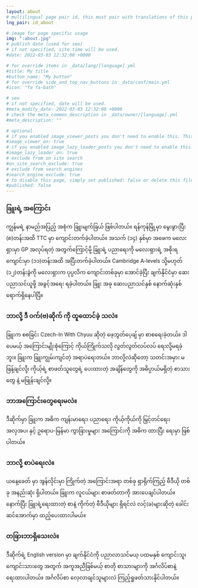 ```yaml
---
layout: about
# multilingual page pair id, this must pair with translations of this page. (This name must be unique)
lng_pair: id_about

# image for page specific usage
img: ":about.jpg"
# publish date (used for seo)
# if not specified, site.time will be used.
#date: 2022-03-03 12:32:00 +0000

# for override items in _data/lang/[language].yml
#title: My title
#button_name: "My button"
# for override side_and_top_nav_buttons in _data/conf/main.yml
#icon: "fa fa-bath"

# seo
# if not specified, date will be used.
#meta_modify_date: 2022-03-03 12:32:00 +0000
# check the meta_common_description in _data/owner/[language].yml
#meta_description: ""

# optional
# if you enabled image_viewer_posts you don't need to enable this. This is only if image_viewer_posts = false
#image_viewer_on: true
# if you enabled image_lazy_loader_posts you don't need to enable this. This is only if image_lazy_loader_posts = false
#image_lazy_loader_on: true
# exclude from on site search
#on_site_search_exclude: true
# exclude from search engines
#search_engine_exclude: true
# to disable this page, simply set published: false or delete this file
#published: false
---
```


### ခြူးရဲ့ အကြောင်း
ကျွန်မရဲ့ နာမည်အပြည့် အစုံက ခြူးမျက်ခြယ် ဖြစ်ပါတယ်။ ရန်ကုန်မြို့မှာ မွေးဖွားပြီး (၈)တန်းအထိ TTC မှာ ကျောင်းတက်ခဲ့ပါတယ်။ အသက် (၁၄) နှစ်မှာ အဖေက မလေးရှားမှာ GP အလုပ်ရတဲ့ အတွက်ကြောင့်မို့ ခြူးရဲ့ ပညာရေးကို မလေးရှားရဲ့ အစိုးရကျောင်းမှာ (၁၁)တန်းအထိ အပြီးတက်ခဲ့ပါတယ်။ Cambridge A-levels သို့မဟုတ် (၁၂)တန်းခွဲကို မလေးရှားက ပုပ္ပလိက ကျောင်းတစ်ခုမှာ အောင်ခဲ့ပြီး ချက်နိုင်ငံမှာ ဆေးပညာသင်ယူဖို့ အခွင့်အရေး ရခဲ့ပါတယ်။ ခြူး အခု ဆေးပညာသင်နှစ် နောက်ဆုံးနှစ် ရောက်ရှိနေပါပြီ။ 

### ဘာလို့ ဒီ ဝက်(ဗ)ဆိုက် ကို ထူထောင်ခဲ့ သလဲ။
ခြူးက စစခြင်း Czech-In With Chyuu ဆိုတဲ့ ဖေ့ဘွတ်ပေ့ချ် မှာ စာစရေးခဲ့တယ်။ ဒါပေမယ့် အကြောင်းမျိုးစုံကြောင့် ကိုယ်ကြိုက်သလို လွတ်လွတ်လပ်လပ် ရေးလို့မရခဲ့ဘူး။ ခြူးက ခြူးကျွမ်းကျင်တဲ့ အရာပဲရေးတယ်။ ဘာလို့လဲဆိုတော့ သတင်းအမှား မဖြန့်ချင်လို့၊ ကိုယ့်ရဲ့ စာဖတ်သူတွေရဲ့ ပေးထားတဲ့ အချိန်တွေကို အဓိပ္ပာယ်မရှိတဲ့ စာသားတွေ နဲ့ မဖြုန်းချင်လို့။ 

### ဘာအကြောင်းတွေရေးမလဲ။
ဒီဆိုက်မှာ ခြူးက အဓိက ကျန်းမာရေး၊ ပညာရေး၊ ကိုယ့်ကိုယ်ကို မြှင့်တင်ရေး၊ အလှအပ၊ နှင့် ဥရောပ-မြန်မာ ကွာခြားမှုများ အကြောင်းကို အဓိက ထားပြီး ရေးမှာ ဖြစ်ပါတယ်။ 

### ဘာလို့ စာပဲရေးလဲ။
ယနေ့ခေတ် မှာ အွန်လိုင်းမှာ ကြိုက်တဲ့ အကြောင်းအရာ တစ်ခု ရှာရိုက်ကြည့် ဗီဒီယို တစ်ခု အနည်းဆုံး ရှိပါတယ်။ ခြူးက လူငယ်များ စာဖတ်တာကို အားပေချင်ပါတယ်။ နောက်ပြီး ခြူးရဲ့ရေးထားတဲ့ စာနဲ့ ကိုက်တဲ့ ဗီဒီယိုများ ရှိရင်လဲ လင့်(ခ)များဆိုတဲ့ ခေါင်းဆင်အောက်မှာ ထည့်ပေးထားပါမယ်။

### တခြားဘာရှိသေးလဲ။
ဒီဆိုက်ရဲ့ English version မှာ ချက်နိုင်ငံကို ပညာလာသင်မယ့ ပထမနှစ် ကျောင်းသူ၊ ကျောင်းသားတွေ အတွက် အကူအညီဖြစ်မယ့် စာတို စာသားများကို အင်္ဂလိပ်စာနဲ့ ရေးထားပါတယ်။ အင်္ဂလိပ်စာ လေ့လာချင်သူများလဲ ကြည့်ရှုဖတ်သားနိုင်ပါတယ်။